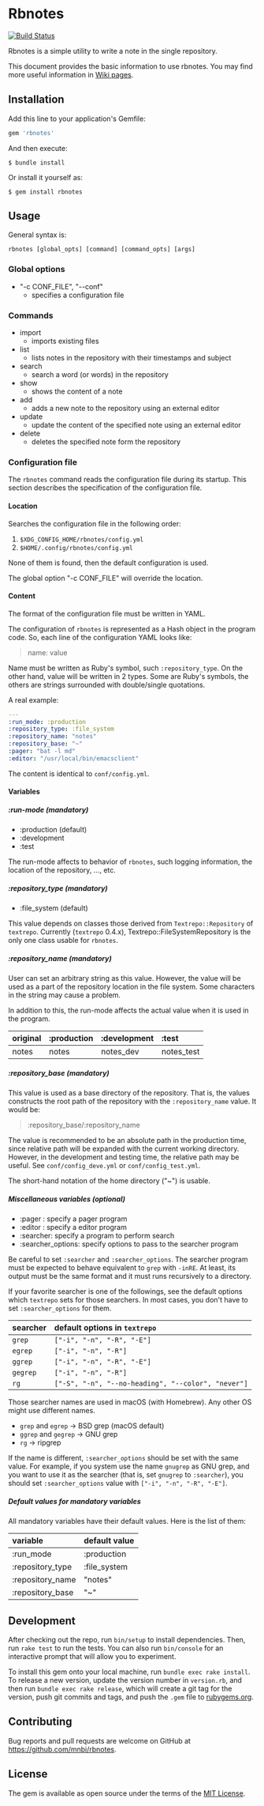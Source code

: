 # Rbnotes

[![Build Status](https://travis-ci.org/mnbi/rbnotes.svg?branch=main)](https://travis-ci.org/mnbi/rbnotes)

Rbnotes is a simple utility to write a note in the single repository.

This document provides the basic information to use rbnotes.
You may find more useful information in [Wiki pages](https://github.com/mnbi/rbnotes/wiki).

## Installation

Add this line to your application's Gemfile:

```ruby
gem 'rbnotes'
```

And then execute:

    $ bundle install

Or install it yourself as:

    $ gem install rbnotes

## Usage

General syntax is:

``` shell
rbnotes [global_opts] [command] [command_opts] [args]
```

### Global options

- "-c CONF_FILE", "--conf"
  - specifies a configuration file

### Commands

- import
  - imports existing files
- list
  - lists notes in the repository with their timestamps and subject
- search
  - search a word (or words) in the repository
- show
  - shows the content of a note
- add
  - adds a new note to the repository using an external editor
- update
  - update the content of the specified note using an external editor
- delete
  - deletes the specified note form the repository

### Configuration file

The `rbnotes` command reads the configuration file during its startup.
This section describes the specification of the configuration file.

#### Location

Searches the configuration file in the following order:

1. `$XDG_CONFIG_HOME/rbnotes/config.yml`
2. `$HOME/.config/rbnotes/config.yml`

None of them is found, then the default configuration is used.

The global option "-c CONF_FILE" will override the location.

#### Content

The format of the configuration file must be written in YAML.

The configuration of `rbnotes` is represented as a Hash object in the
program code.  So, each line of the configuration YAML looks like:

> name: value

Name must be written as Ruby's symbol, such `:repository_type`.  On
the other hand, value will be written in 2 types.  Some are Ruby's
symbols, the others are strings surrounded with double/single
quotations.

A real example:

``` yaml
---
:run_mode: :production
:repository_type: :file_system
:repository_name: "notes"
:repository_base: "~"
:pager: "bat -l md"
:editor: "/usr/local/bin/emacsclient"
```

The content is identical to `conf/config.yml`.

#### Variables

##### :run-mode (mandatory)

- :production (default)
- :development
- :test

The run-mode affects to behavior of `rbnotes`, such logging
information, the location of the repository, ..., etc.

##### :repository_type (mandatory)

- :file_system (default)

This value depends on classes those derived from
`Textrepo::Repository` of `textrepo`.  Currently (`textrepo` 0.4.x),
Textrepo::FileSystemRepository is the only one class usable for
`rbnotes`.

##### :repository_name (mandatory)

User can set an arbitrary string as this value.  However, the value
will be used as a part of the repository location in the file system.
Some characters in the string may cause a problem.

In addition to this, the run-mode affects the actual value when it is
used in the program.

| original | :production | :development | :test      |
|:------   |:------------|:-------------|:-----------|
| notes    | notes       | notes_dev    | notes_test |

##### :repository_base (mandatory)

This value is used as a base directory of the repository.  That is,
the values constructs the root path of the repository with
the `:repository_name` value.  It would be:

> :repository_base/:repository_name

The value is recommended to be an absolute path in the production
time, since relative path will be expanded with the current working
directory.  However, in the development and testing time, the relative
path may be useful.  See `conf/config_deve.yml` or
`conf/config_test.yml`.

The short-hand notation of the home directory ("~") is usable.

##### Miscellaneous variables (optional)

- :pager : specify a pager program
- :editor : specify a editor program
- :searcher: specify a program to perform search
- :searcher_options: specify options to pass to the searcher program

Be careful to set `:searcher` and `:searcher_options`. The searcher
program must be expected to behave equivalent to `grep` with `-inRE`.
At least, its output must be the same format and it must runs
recursively to a directory.

If your favorite searcher is one of the followings, see the default
options which `textrepo` sets for those searchers.  In most cases, you
don't have to set `:searcher_options` for them.

| searcher | default options in `textrepo`                      |
|:---------|:---------------------------------------------------|
| `grep`   | `["-i", "-n", "-R", "-E"]`                         |
| `egrep`  | `["-i", "-n", "-R"]`                               |
| `ggrep`  | `["-i", "-n", "-R", "-E"]`                         |
| `gegrep` | `["-i", "-n", "-R"]`                               |
| `rg`     | `["-S", "-n", "--no-heading", "--color", "never"]` |

Those searcher names are used in macOS (with Homebrew).  Any other OS
might use different names.

- `grep` and `egrep` -> BSD grep (macOS default)
- `ggrep` and `gegrep` -> GNU grep
- `rg` -> ripgrep

If the name is different, `:searcher_options` should be set with the
same value.  For example, if you system use the name `gnugrep` as GNU
grep, and you want to use it as the searcher (that is, set `gnugrep`
to `:searcher`), you should set `:searcher_options` value with `["-i",
"-n", "-R", "-E"]`.

##### Default values for mandatory variables

All mandatory variables have their default values.  Here is the list
of them:

| variable         | default value |
|:-----------------|:--------------|
| :run_mode        | :production   |
| :repository_type | :file_system  |
| :repository_name | "notes"       |
| :repository_base | "~"           |

## Development

After checking out the repo, run `bin/setup` to install dependencies. Then, run `rake test` to run the tests. You can also run `bin/console` for an interactive prompt that will allow you to experiment.

To install this gem onto your local machine, run `bundle exec rake install`. To release a new version, update the version number in `version.rb`, and then run `bundle exec rake release`, which will create a git tag for the version, push git commits and tags, and push the `.gem` file to [rubygems.org](https://rubygems.org).

## Contributing

Bug reports and pull requests are welcome on GitHub at https://github.com/mnbi/rbnotes.


## License

The gem is available as open source under the terms of the [MIT License](https://opensource.org/licenses/MIT).
